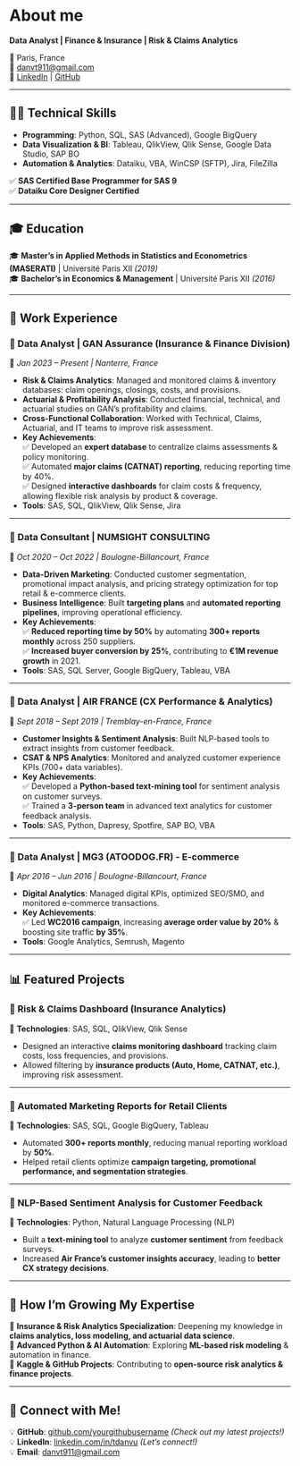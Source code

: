 # About me

**Data Analyst | Finance & Insurance | Risk & Claims Analytics**  

📍 Paris, France  
📧 danvt911@gmail.com  
🔗 [LinkedIn](https://www.linkedin.com/in/tdanvu/) | [GitHub](https://ddanvux.github.io/portfolio/)  

---

## **👨‍💻 Technical Skills**  
- **Programming**: Python, SQL, SAS (Advanced), Google BigQuery  
- **Data Visualization & BI**: Tableau, QlikView, Qlik Sense, Google Data Studio, SAP BO  
- **Automation & Analytics**: Dataiku, VBA, WinCSP (SFTP), Jira, FileZilla  


✅ **SAS Certified Base Programmer for SAS 9**  
✅ **Dataiku Core Designer Certified**  

---

## **🎓 Education**  
🎓 **Master’s in Applied Methods in Statistics and Econometrics (MASERATI)** | Université Paris XII _(2019)_  
🎓 **Bachelor’s in Economics & Management** | Université Paris XII _(2016)_  

---

## **💼 Work Experience**  

### **🔹 Data Analyst | GAN Assurance (Insurance & Finance Division)**  
📅 *Jan 2023 – Present | Nanterre, France*  
- **Risk & Claims Analytics**: Managed and monitored claims & inventory databases: claim openings, closings, costs, and provisions.  
- **Actuarial & Profitability Analysis**: Conducted financial, technical, and actuarial studies on GAN’s profitability and claims.  
- **Cross-Functional Collaboration**: Worked with Technical, Claims, Actuarial, and IT teams to improve risk assessment.  
- **Key Achievements**:  
  ✅ Developed an **expert database** to centralize claims assessments & policy monitoring.  
  ✅ Automated **major claims (CATNAT) reporting**, reducing reporting time by 40%.  
  ✅ Designed **interactive dashboards** for claim costs & frequency, allowing flexible risk analysis by product & coverage.  
- **Tools**: SAS, SQL, QlikView, Qlik Sense, Jira  

---

### **🔹 Data Consultant | NUMSIGHT CONSULTING**  
📅 *Oct 2020 – Oct 2022 | Boulogne-Billancourt, France*  
- **Data-Driven Marketing**: Conducted customer segmentation, promotional impact analysis, and pricing strategy optimization for top retail & e-commerce clients.  
- **Business Intelligence**: Built **targeting plans** and **automated reporting pipelines**, improving operational efficiency.  
- **Key Achievements**:  
  ✅ **Reduced reporting time by 50%** by automating **300+ reports monthly** across 250 suppliers.  
  ✅ **Increased buyer conversion by 25%**, contributing to **€1M revenue growth** in 2021.  
- **Tools**: SAS, SQL Server, Google BigQuery, Tableau, VBA  

---

### **🔹 Data Analyst | AIR FRANCE (CX Performance & Analytics)**  
📅 *Sept 2018 – Sept 2019 | Tremblay-en-France, France*  
- **Customer Insights & Sentiment Analysis**: Built NLP-based tools to extract insights from customer feedback.  
- **CSAT & NPS Analytics**: Monitored and analyzed customer experience KPIs (700+ data variables).  
- **Key Achievements**:  
  ✅ Developed a **Python-based text-mining tool** for sentiment analysis on customer surveys.  
  ✅ Trained a **3-person team** in advanced text analytics for customer feedback analysis.  
- **Tools**: SAS, Python, Dapresy, Spotfire, SAP BO, VBA  

---

### **🔹 Data Analyst | MG3 (ATOODOG.FR) - E-commerce**  
📅 *Apr 2016 – Jun 2016 | Boulogne-Billancourt, France*  
- **Digital Analytics**: Managed digital KPIs, optimized SEO/SMO, and monitored e-commerce transactions.  
- **Key Achievements**:  
  ✅ Led **WC2016 campaign**, increasing **average order value by 20%** & boosting site traffic **by 35%**.  
- **Tools**: Google Analytics, Semrush, Magento  

---

## **📊 Featured Projects**  

### **📌 Risk & Claims Dashboard (Insurance Analytics)**  
📌 **Technologies**: SAS, SQL, QlikView, Qlik Sense  
- Designed an interactive **claims monitoring dashboard** tracking claim costs, loss frequencies, and provisions.  
- Allowed filtering by **insurance products (Auto, Home, CATNAT, etc.)**, improving risk assessment.  

---

### **📌 Automated Marketing Reports for Retail Clients**  
📌 **Technologies**: SAS, SQL, Google BigQuery, Tableau  
- Automated **300+ reports monthly**, reducing manual reporting workload by **50%**.  
- Helped retail clients optimize **campaign targeting, promotional performance, and segmentation strategies**.  

---

### **📌 NLP-Based Sentiment Analysis for Customer Feedback**  
📌 **Technologies**: Python, Natural Language Processing (NLP)  
- Built a **text-mining tool** to analyze **customer sentiment** from feedback surveys.  
- Increased **Air France’s customer insights accuracy**, leading to **better CX strategy decisions**.  

---

## **🚀 How I’m Growing My Expertise**  

📌 **Insurance & Risk Analytics Specialization**: Deepening my knowledge in **claims analytics, loss modeling, and actuarial data science**.  
📌 **Advanced Python & AI Automation**: Exploring **ML-based risk modeling** & automation in finance.  
📌 **Kaggle & GitHub Projects**: Contributing to **open-source risk analytics & finance projects**.  

---

## **📣 Connect with Me!**  

💡 **GitHub**: [github.com/yourgithubusername](https://ddanvux.github.io/portfolio/) _(Check out my latest projects!)_  
💡 **LinkedIn**: [linkedin.com/in/tdanvu](https://www.linkedin.com/in/tdanvu/) _(Let’s connect!)_  
💡 **Email**: danvt911@gmail.com  
